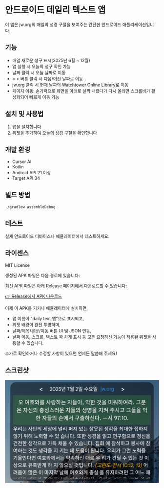 # 안드로이드 데일리 텍스트 앱

이 앱은 jw.org의 매일의 성경 구절을 보여주는 간단한 안드로이드 애플리케이션입니다.

## 기능

- 매일 새로운 성구 표시(2025년 6월 ~ 12월)
- 앱 실행 시 오늘의 성구 확인 가능
- 날짜 클릭 시 오늘 날짜로 이동
- < > 버튼 클릭 시 다음/이전 날짜로 이동
- jw.org 클릭 시 현재 날짜의 Watchtower Online Library로 이동
- 페이지 이동: 손가락으로 화면을 아래로 살짝 내렸다가 다시 올리면 스크롤바가 활성화되어 빠르게 이동 가능

## 설치 및 사용법

1. 앱을 설치합니다
2. 위젯을 추가하여 오늘의 성경 구절을 확인합니다

## 개발 환경

- Cursor AI
- Kotlin
- Android API 21 이상
- Target API 34

## 빌드 방법

```bash
./gradlew assembleDebug
```

## 테스트

실제 안드로이드 디바이스나 에뮬레이터에서 테스트하세요.

## 라이센스

MIT License 

생성된 APK 파일은 다음 경로에 있습니다:

최신 APK 파일은 아래 Release 페이지에서 다운로드할 수 있습니다:

[👉 Release에서 APK 다운로드](https://github.com/hanjungwoo3/daily_text/releases)

이제 이 APK를 기기나 에뮬레이터에 설치하면,
- 앱 이름이 "daily text 앱"으로 표시되고,
- 위젯 배경이 완전 투명하며,
- 날짜/제목/본문/이동 버튼 UI 및 JSON 연동,
- 날짜 이동, 스크롤, 텍스트 꽉 차게 표시 등
모든 요청하신 기능이 적용된 위젯을 사용할 수 있습니다.

추가로 확인하거나 수정할 사항이 있으면 언제든 말씀해 주세요! 

## 스크린샷

![앱 스크린샷](screenshot/daily_text.png)
